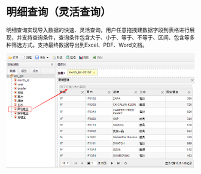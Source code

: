 # 明细查询（灵活查询）

明细查询实现导入数据的快速、灵活查询，用户任意拖拽建数据字段到表格进行展现，并支持查询条件，查询条件包含大于、小于、等于、不等于、区间、包含等多种筛选方式。支持最终数据导出到Excel、PDF、Word文档。

![明细查询](QQ图片20161208102809.png)

